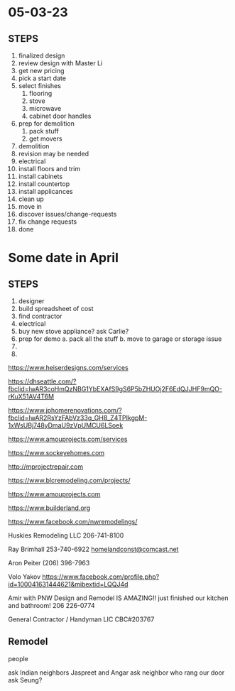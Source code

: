# 05-03-23

## STEPS
1. finalized design
1. review design with Master Li
1. get new pricing
1. pick a start date
1. select finishes
   1. flooring
   1. stove
   1. microwave
   1. cabinet door handles  
1. prep for demolition
   1. pack stuff
   1. get movers 
1. demolition
1. revision may be needed
1. electrical
1. install floors and trim 
1. install cabinets
1. install countertop
1. install applicances 
1. clean up
1. move in
1. discover issues/change-requests
1. fix change requests
1. done


# Some date in April

## STEPS
1. designer
2. build spreadsheet of cost 
3. find contractor
4. electrical
5. buy new stove appliance? ask Carlie?
6. prep for demo a. pack all the stuff b. move to garage or storage issue
7.
8. 


https://www.heiserdesigns.com/services

https://dhseattle.com/?fbclid=IwAR3coHmQzNBG1YbEXAfS9gS6P5bZHUOj2F6EdQJJHF9mQO-rKuX51AV4T6M

https://www.jphomerenovations.com/?fbclid=IwAR2RsYzFAbVz33q_GH8_Z4TPIkgpM-1xWsUBj748yDmaU9zVpUMCU6LSoek

https://www.amouprojects.com/services

https://www.sockeyehomes.com

http://mprojectrepair.com

https://www.blcremodeling.com/projects/

https://www.amouprojects.com

https://www.builderland.org

https://www.facebook.com/nwremodelings/

Huskies Remodeling LLC
206-741-8100

Ray Brimhall
253-740-6922
homelandconst@comcast.net

Aron Peiter (206) 396-7963

Volo Yakov
https://www.facebook.com/profile.php?id=100041631444621&mibextid=LQQJ4d

Amir with PNW Design and Remodel IS AMAZING!! just finished our kitchen and bathroom!
206 226-0774

General Contractor / Handyman
LIC CBC#203767


## Remodel 
people

ask Indian neighbors Jaspreet and Angar
ask neighbor who rang our door
ask Seung? 

